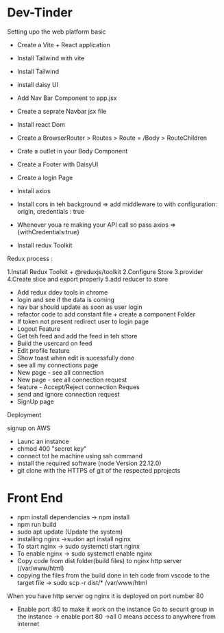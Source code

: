 # Dev-Tinder

Setting upo the web platform basic

- Create a Vite + React application
- Install Tailwind with vite
- Install Tailwind
- install daisy UI
- Add Nav Bar Component to app.jsx
- Create a seprate Navbar jsx file
- Install react Dom
- Create a BrowserRouter > Routes > Route = /Body > RouteChildren
- Crate a outlet in your Body Component
- Create a Footer with DaisyUI
- Create a login Page
- Install axios
- Install cors in teh background => add middleware to with configuration: origin, credentials : true
- Whenever youa re making your API call so pass axios => {withCredentials:true}

- Install redux Toolkit

Redux process :

1.Install Redux Toolkit + @reduxjs/toolkit
2.Configure Store
3.provider
4.Create slice and export properly
5.add reducer to store

- Add redux ddev tools in chrome
- login and see if the data is coming
- nav bar should update as soon as user login
- refactor code to add constant file + create a component Folder
- If token not present redirect user to login page
- Logout Feature
- Get teh feed and add the feed in teh sttore
- Build the usercard on feed
- Edit profile feature
- Show toast when edit is sucessfully done
- see all my connections page
- New page - see all connection
- New page - see all connection request
- feature - Accept/Reject connection Reques
- send and ignore connection request
- SignUp page

Deployment

signup on AWS

- Launc an instance
- chmod 400 "secret key"
- connect tot he machine using ssh command
- install the required software (node Version 22.12.0)
- git clone with the HTTPS of git of the respected pprojects

# Front End

- npm install dependencies -> npm install
- npm run build
- sudo apt update (Update the system)
- installing nginx ->sudon apt install nginx
- To start nginx -> sudo systemctl start nginx
- To enable nginx -> sudo systemctl enable nginx
- Copy code from dist folder(build files) to nginx http server (/var/www/html)
- copying the files from the build done in teh code from vscode to the target file -> sudo scp -r dist/\* /var/www/html

When you have http server og nginx it is deployed on port number 80

- Enable port :80 to make it work on the instance
  Go to securit group in the instance -> enable port 80 ->all 0 means access to anywhere from internet
